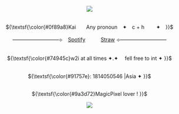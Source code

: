 <p align="center">
<img src="https://github.com/user-attachments/assets/3bb83998-22c0-43ea-aec5-43d00fb2ee37" />
</p>

<p align="center">
  <br> ${\textsf{\color{#0f89a8}Kai　　Any pronoun　✦　c + h　 　✦　}}$ <br>
 


<p align="center">
—————————⟣⠀ <a href="https://open.spotify.com/user/31akliaw36bcjt5fhwpzckkznwl4?si=65133e95ac2e4137">Spotify</a>　　　<a href="https://youtu.be/dQw4w9WgXcQ">Straw</a>  ⟢—————————

<p align="center">
  <br> ${\textsf{\color{#74945c}w2i at all times       ✦.✦　      fell free to int  ✦ }}$ <br>


<p align="center">
<br> ${\textsf{\color{#91757e}: 1814050546 |Asia ✦ }}$ <br>
</p>




<p align="center">
  <br> ${\textsf{\color{#9a3d72}MagicPixel   lover !  }}$ <br>

<p align="center">
<img src="https://github.com/user-attachments/assets/ee171c68-09ab-4b8d-a631-deabe1162de4" />


